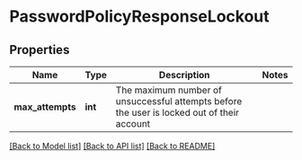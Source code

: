 # PasswordPolicyResponseLockout


## Properties
Name | Type | Description | Notes
------------ | ------------- | ------------- | -------------
**max_attempts** | **int** | The maximum number of unsuccessful attempts before the user is locked out of their account | 

[[Back to Model list]](../README.md#documentation-for-models) [[Back to API list]](../README.md#documentation-for-api-endpoints) [[Back to README]](../README.md)


